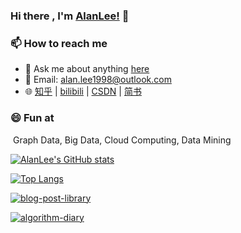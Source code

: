 ### Hi there , I'm [AlanLee!](https://alanlee234.github.io) 👋



### 📫 How to reach me

- 💬 Ask me about anything [here](https://github.com/alanlee234/alanlee234/issues)
- :email: ​Email: alan.lee1998@outlook.com
- :globe_with_meridians: ​[知乎](https://www.zhihu.com/people/river-star) | [bilibili](https://space.bilibili.com/34209351)  |  [CSDN](https://blog.csdn.net/tSRXH?spm=1010.2135.3001.5343)  |  [简书](https://www.jianshu.com/u/5609419cb3f0)

### 😄 Fun at

​	Graph Data, Big Data, Cloud Computing, Data Mining



[![AlanLee's GitHub stats](https://github-readme-stats.vercel.app/api?username=AlanLee234&show_icons=true&bg_color=30,e96443,904e95&title_color=fff&text_color=fff&icon_color=fff )](https://github.com/AlanLee234/AlanLee234)

[![Top Langs](https://github-readme-stats.vercel.app/api/top-langs/?username=AlanLee234&layout=compact)](https://github.com/AlanLee234/AlanLee234)

[![blog-post-library](https://github-readme-stats.vercel.app/api/pin/?username=AlanLee234&repo=blog-post-library)](https://github.com/alanlee234/blog-post-library)

[![algorithm-diary](https://github-readme-stats.vercel.app/api/pin/?username=AlanLee234&repo=algorithm-diary)](https://github.com/alanlee234/algorithm-diary)



<!--
**AlanLee234/AlanLee234** is a ✨ _special_ ✨ repository because its `README.md` (this file) appears on your GitHub profile.

Here are some ideas to get you started:

- 🔭 I’m currently working on ...
- 🌱 I’m currently learning ...
- 👯 I’m looking to collaborate on ...
- 🤔 I’m looking for help with ...
- 💬 Ask me about ...
- 😄 Pronouns: ...
- ⚡ Fun fact: ...
  -->
